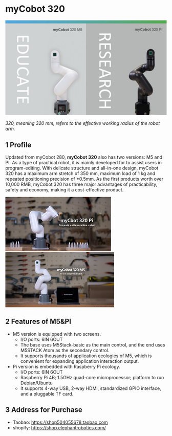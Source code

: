 # myCobot 320

![320](../../resources/8-FilesDownload/2-serialproduct/320.png)

*320, meaning 320 mm, refers to the effective working radius of the robot arm.*


## 1 Profile

Updated from myCobot 280, **myCobot 320** also has two versions: M5 and PI. As a type of practical robot, it is mainly developed for to assist users in program-editing. With delicate structure and all-in-one design, myCobot 320 has a maximum arm stretch of 350 mm, maximum load of 1 kg and repeated positioning precision of ±0.5mm. As the first products worth over 10,000 RMB, myCobot 320 has three major advantages of practicability, safety and economy, making it a cost-effective product.

<img src="../../resources/8-FilesDownload/2-serialproduct/banner_1.png" alt="pi" /><img src="../../resources/8-FilesDownload/2-serialproduct/1_1.jpg" alt="png"  />



## 2 Features of M5&PI

-   M5 version is equipped with two screens.
    -   I/O ports: 6IN 6OUT 
    -   The base uses M5Stack-basic as the main control, and the end
        uses M5STACK Atom as the secondary control.
    -   It supports thousands of application ecologies of M5, which is
        convenient for expanding application interaction output.
-   Pi version is embedded with Raspberry Pi ecology.
    -   I/O ports: 6IN 6OUT 
    -   Raspberry Pi 4B; 1.5GHz quad-core microprocessor; platform to run Debian/Ubuntu
    -   It supports 4-way USB, 2-way HDMI, standardized GPIO interface, and
        a pluggable TF card.



## 3  Address for Purchase

-   Taobao: https://shop504055678.taobao.com
-   shopify: https://shop.elephantrobotics.com/


